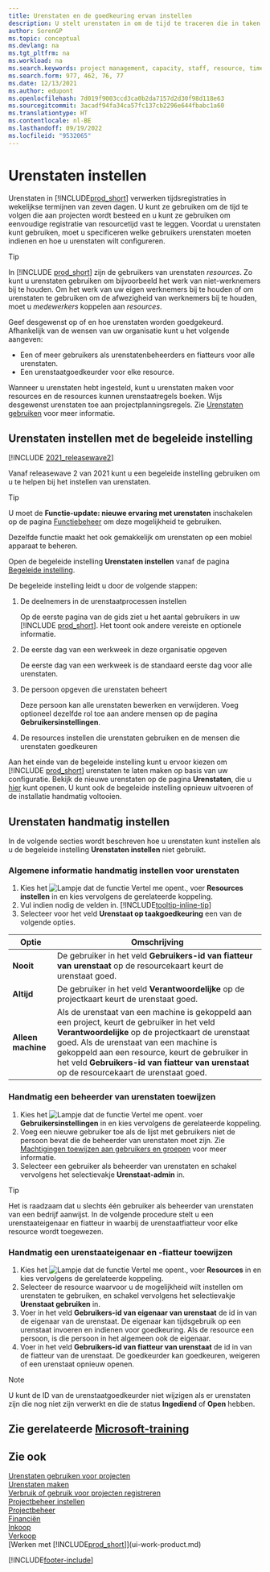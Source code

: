 ```yaml
---
title: Urenstaten en de goedkeuring ervan instellen
description: U stelt urenstaten in om de tijd te traceren die in taken en projecten wordt gebruikt, wat u helpt bij projectbeheer, personeelsbezetting en capaciteit
author: SorenGP
ms.topic: conceptual
ms.devlang: na
ms.tgt_pltfrm: na
ms.workload: na
ms.search.keywords: project management, capacity, staff, resource, time sheet
ms.search.form: 977, 462, 76, 77
ms.date: 12/13/2021
ms.author: edupont
ms.openlocfilehash: 7d019f9003ccd3ca0b2da7157d2d30f98d118e63
ms.sourcegitcommit: 3acadf94fa34ca57fc137cb2296e644fbabc1a60
ms.translationtype: HT
ms.contentlocale: nl-BE
ms.lasthandoff: 09/19/2022
ms.locfileid: "9532065"
---
```

# <a name="set-up-time-sheets"></a>Urenstaten instellen

Urenstaten in [!INCLUDE[prod_short](includes/prod_short.md)] verwerken tijdsregistraties in wekelijkse termijnen van zeven dagen. U kunt ze gebruiken om de tijd te volgen die aan projecten wordt besteed en u kunt ze gebruiken om eenvoudige registratie van resourcetijd vast te leggen. Voordat u urenstaten kunt gebruiken, moet u specificeren welke gebruikers urenstaten moeten indienen en hoe u urenstaten wilt configureren.  

> [!TIP]
> In [!INCLUDE [prod_short](includes/prod_short.md)] zijn de gebruikers van urenstaten *resources*. Zo kunt u urenstaten gebruiken om bijvoorbeeld het werk van niet-werknemers bij te houden. Om het werk van uw eigen werknemers bij te houden of om urenstaten te gebruiken om de afwezigheid van werknemers bij te houden, moet u *medewerkers* koppelen aan *resources*.  

Geef desgewenst op of en hoe urenstaten worden goedgekeurd. Afhankelijk van de wensen van uw organisatie kunt u het volgende aangeven:

* Een of meer gebruikers als urenstatenbeheerders en fiatteurs voor alle urenstaten.
* Een urenstaatgoedkeurder voor elke resource.

Wanneer u urenstaten hebt ingesteld, kunt u urenstaten maken voor resources en de resources kunnen urenstaatregels boeken. Wijs desgewenst urenstaten toe aan projectplanningsregels. Zie [Urenstaten gebruiken](projects-how-use-time-sheets.md) voor meer informatie.  

## <a name="set-up-time-sheets-with-the-assisted-setup-guide"></a>Urenstaten instellen met de begeleide instelling

[!INCLUDE [2021_releasewave2](includes/2021_releasewave2.md)]

Vanaf releasewave 2 van 2021 kunt u een begeleide instelling gebruiken om u te helpen bij het instellen van urenstaten.  

> [!TIP]
> U moet de **Functie-update: nieuwe ervaring met urenstaten** inschakelen op de pagina [Functiebeheer](https://businesscentral.dynamics.com/?page=2610) om deze mogelijkheid te gebruiken.
>
> Dezelfde functie maakt het ook gemakkelijk om urenstaten op een mobiel apparaat te beheren.

Open de begeleide instelling **Urenstaten instellen** vanaf de pagina [Begeleide instelling](https://businesscentral.dynamics.com/?page=1801).

De begeleide instelling leidt u door de volgende stappen:

1. De deelnemers in de urenstaatprocessen instellen

    Op de eerste pagina van de gids ziet u het aantal gebruikers in uw [!INCLUDE [prod_short](includes/prod_short.md)]. Het toont ook andere vereiste en optionele informatie.  
2. De eerste dag van een werkweek in deze organisatie opgeven

    De eerste dag van een werkweek is de standaard eerste dag voor alle urenstaten.
3. De persoon opgeven die urenstaten beheert

    Deze persoon kan alle urenstaten bewerken en verwijderen. Voeg optioneel dezelfde rol toe aan andere mensen op de pagina **Gebruikersinstellingen**.
4. De resources instellen die urenstaten gebruiken en de mensen die urenstaten goedkeuren

Aan het einde van de begeleide instelling kunt u ervoor kiezen om [!INCLUDE [prod_short](includes/prod_short.md)] urenstaten te laten maken op basis van uw configuratie. Bekijk de nieuwe urenstaten op de pagina **Urenstaten**, die u [hier](https://businesscentral.dynamics.com/?page=951) kunt openen. U kunt ook de begeleide instelling opnieuw uitvoeren of de installatie handmatig voltooien.  

## <a name="set-up-time-sheets-manually"></a>Urenstaten handmatig instellen

In de volgende secties wordt beschreven hoe u urenstaten kunt instellen als u de begeleide instelling **Urenstaten instellen** niet gebruikt.  

### <a name="to-set-up-general-information-for-time-sheets-manually"></a>Algemene informatie handmatig instellen voor urenstaten

1. Kies het ![Lampje dat de functie Vertel me opent.](media/ui-search/search_small.png "Vertel me wat u wilt doen"), voer **Resources instellen** in en kies vervolgens de gerelateerde koppeling.  
2. Vul indien nodig de velden in. [!INCLUDE[tooltip-inline-tip](includes/tooltip-inline-tip_md.md)]
3. Selecteer voor het veld **Urenstaat op taakgoedkeuring** een van de volgende opties.

| Optie | Omschrijving |
| --- | --- |
| **Nooit** |De gebruiker in het veld **Gebruikers-id van fiatteur van urenstaat** op de resourcekaart keurt de urenstaat goed. |
| **Altijd** |De gebruiker in het veld **Verantwoordelijke** op de projectkaart keurt de urenstaat goed. |
| **Alleen machine** |Als de urenstaat van een machine is gekoppeld aan een project, keurt de gebruiker in het veld **Verantwoordelijke** op de projectkaart de urenstaat goed. Als de urenstaat van een machine is gekoppeld aan een resource, keurt de gebruiker in het veld **Gebruikers-id van fiatteur van urenstaat** op de resourcekaart de urenstaat goed. |

### <a name="to-assign-a-time-sheet-administrator-manually"></a>Handmatig een beheerder van urenstaten toewijzen

1. Kies het ![Lampje dat de functie Vertel me opent.](media/ui-search/search_small.png "Vertel me wat u wilt doen") voer **Gebruikersinstellingen** in en kies vervolgens de gerelateerde koppeling.  
2. Voeg een nieuwe gebruiker toe als de lijst met gebruikers niet de persoon bevat die de beheerder van urenstaten moet zijn. Zie [Machtigingen toewijzen aan gebruikers en groepen](ui-define-granular-permissions.md) voor meer informatie.
3. Selecteer een gebruiker als beheerder van urenstaten en schakel vervolgens het selectievakje **Urenstaat-admin** in.  

> [!TIP]  
> Het is raadzaam dat u slechts één gebruiker als beheerder van urenstaten van een bedrijf aanwijst. In de volgende procedure stelt u een urenstaateigenaar en fiatteur in waarbij de urenstaatfiatteur voor elke resource wordt toegewezen.  

### <a name="to-assign-a-time-sheets-owner-and-approver-manually"></a>Handmatig een urenstaateigenaar en -fiatteur toewijzen

1. Kies het ![Lampje dat de functie Vertel me opent.](media/ui-search/search_small.png "Vertel me wat u wilt doen"), voer **Resources** in en kies vervolgens de gerelateerde koppeling.
2. Selecteer de resource waarvoor u de mogelijkheid wilt instellen om urenstaten te gebruiken, en schakel vervolgens het selectievakje **Urenstaat gebruiken** in.  
3. Voer in het veld **Gebruikers-id van eigenaar van urenstaat** de id in van de eigenaar van de urenstaat. De eigenaar kan tijdsgebruik op een urenstaat invoeren en indienen voor goedkeuring. Als de resource een persoon, is die persoon in het algemeen ook de eigenaar.  
4. Voer in het veld **Gebruikers-id van fiatteur van urenstaat** de id in van de fiatteur van de urenstaat. De goedkeurder kan goedkeuren, weigeren of een urenstaat opnieuw openen.  

> [!NOTE]  
> U kunt de ID van de urenstaatgoedkeurder niet wijzigen als er urenstaten zijn die nog niet zijn verwerkt en die de status **Ingediend** of **Open** hebben.

## <a name="see-related-microsoft-training"></a>Zie gerelateerde [Microsoft-training](/training/paths/set-up-jobs-resources/)

## <a name="see-also"></a>Zie ook

[Urenstaten gebruiken voor projecten](projects-how-use-time-sheets.md)  
[Urenstaten maken](projects-how-use-time-sheets.md#to-create-time-sheets)  
[Verbruik of gebruik voor projecten registreren](projects-how-record-job-usage.md)  
[Projectbeheer instellen](projects-setup-projects.md)  
[Projectbeheer](projects-manage-projects.md)  
[Financiën](finance.md)  
[Inkoop](purchasing-manage-purchasing.md)  
[Verkoop](sales-manage-sales.md)  
[Werken met [!INCLUDE[prod_short](includes/prod_short.md)]](ui-work-product.md)  


[!INCLUDE[footer-include](includes/footer-banner.md)]
